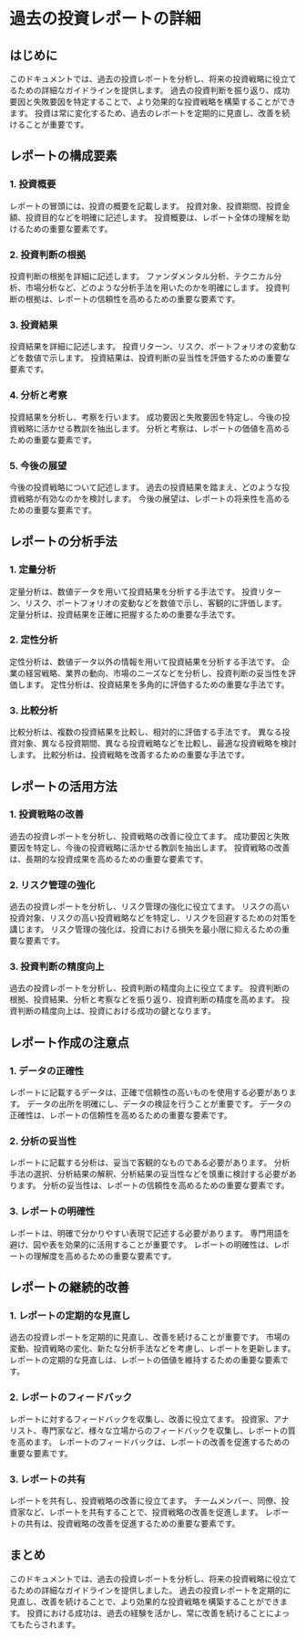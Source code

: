 # 過去の投資レポートの詳細

## はじめに
このドキュメントでは、過去の投資レポートを分析し、将来の投資戦略に役立てるための詳細なガイドラインを提供します。
過去の投資判断を振り返り、成功要因と失敗要因を特定することで、より効果的な投資戦略を構築することができます。
投資は常に変化するため、過去のレポートを定期的に見直し、改善を続けることが重要です。

## レポートの構成要素

### 1. 投資概要
レポートの冒頭には、投資の概要を記載します。
投資対象、投資期間、投資金額、投資目的などを明確に記述します。
投資概要は、レポート全体の理解を助けるための重要な要素です。

### 2. 投資判断の根拠
投資判断の根拠を詳細に記述します。
ファンダメンタル分析、テクニカル分析、市場分析など、どのような分析手法を用いたのかを明確にします。
投資判断の根拠は、レポートの信頼性を高めるための重要な要素です。

### 3. 投資結果
投資結果を詳細に記述します。
投資リターン、リスク、ポートフォリオの変動などを数値で示します。
投資結果は、投資判断の妥当性を評価するための重要な要素です。

### 4. 分析と考察
投資結果を分析し、考察を行います。
成功要因と失敗要因を特定し、今後の投資戦略に活かせる教訓を抽出します。
分析と考察は、レポートの価値を高めるための重要な要素です。

### 5. 今後の展望
今後の投資戦略について記述します。
過去の投資結果を踏まえ、どのような投資戦略が有効なのかを検討します。
今後の展望は、レポートの将来性を高めるための重要な要素です。

## レポートの分析手法

### 1. 定量分析
定量分析は、数値データを用いて投資結果を分析する手法です。
投資リターン、リスク、ポートフォリオの変動などを数値で示し、客観的に評価します。
定量分析は、投資結果を正確に把握するための重要な手法です。

### 2. 定性分析
定性分析は、数値データ以外の情報を用いて投資結果を分析する手法です。
企業の経営戦略、業界の動向、市場のニーズなどを分析し、投資判断の妥当性を評価します。
定性分析は、投資結果を多角的に評価するための重要な手法です。

### 3. 比較分析
比較分析は、複数の投資結果を比較し、相対的に評価する手法です。
異なる投資対象、異なる投資期間、異なる投資戦略などを比較し、最適な投資戦略を検討します。
比較分析は、投資戦略を改善するための重要な手法です。

## レポートの活用方法

### 1. 投資戦略の改善
過去の投資レポートを分析し、投資戦略の改善に役立てます。
成功要因と失敗要因を特定し、今後の投資戦略に活かせる教訓を抽出します。
投資戦略の改善は、長期的な投資成果を高めるための重要な要素です。

### 2. リスク管理の強化
過去の投資レポートを分析し、リスク管理の強化に役立てます。
リスクの高い投資対象、リスクの高い投資戦略などを特定し、リスクを回避するための対策を講じます。
リスク管理の強化は、投資における損失を最小限に抑えるための重要な要素です。

### 3. 投資判断の精度向上
過去の投資レポートを分析し、投資判断の精度向上に役立てます。
投資判断の根拠、投資結果、分析と考察などを振り返り、投資判断の精度を高めます。
投資判断の精度向上は、投資における成功の鍵となります。

## レポート作成の注意点

### 1. データの正確性
レポートに記載するデータは、正確で信頼性の高いものを使用する必要があります。
データの出所を明確にし、データの検証を行うことが重要です。
データの正確性は、レポートの信頼性を高めるための重要な要素です。

### 2. 分析の妥当性
レポートに記載する分析は、妥当で客観的なものである必要があります。
分析手法の選択、分析結果の解釈、分析結果の妥当性などを慎重に検討する必要があります。
分析の妥当性は、レポートの信頼性を高めるための重要な要素です。

### 3. レポートの明確性
レポートは、明確で分かりやすい表現で記述する必要があります。
専門用語を避け、図や表を効果的に活用することが重要です。
レポートの明確性は、レポートの理解度を高めるための重要な要素です。

## レポートの継続的改善

### 1. レポートの定期的な見直し
過去の投資レポートを定期的に見直し、改善を続けることが重要です。
市場の変動、投資戦略の変化、新たな分析手法などを考慮し、レポートを更新します。
レポートの定期的な見直しは、レポートの価値を維持するための重要な要素です。

### 2. レポートのフィードバック
レポートに対するフィードバックを収集し、改善に役立てます。
投資家、アナリスト、専門家など、様々な立場からのフィードバックを収集し、レポートの質を高めます。
レポートのフィードバックは、レポートの改善を促進するための重要な要素です。

### 3. レポートの共有
レポートを共有し、投資戦略の改善に役立てます。
チームメンバー、同僚、投資家など、レポートを共有することで、投資戦略の改善を促進します。
レポートの共有は、投資戦略の改善を促進するための重要な要素です。

## まとめ
このドキュメントでは、過去の投資レポートを分析し、将来の投資戦略に役立てるための詳細なガイドラインを提供しました。
過去の投資レポートを定期的に見直し、改善を続けることで、より効果的な投資戦略を構築することができます。
投資における成功は、過去の経験を活かし、常に改善を続けることによってもたらされます。